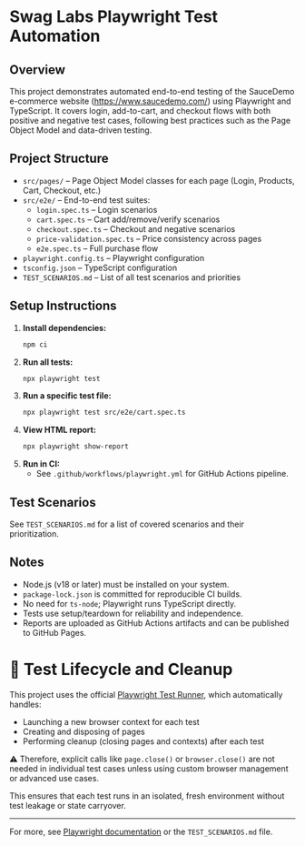 # Swag Labs Playwright Test Automation

## Overview

This project demonstrates automated end-to-end testing of the SauceDemo e-commerce website (https://www.saucedemo.com/) using Playwright and TypeScript. It covers login, add-to-cart, and checkout flows with both positive and negative test cases, following best practices such as the Page Object Model and data-driven testing.


## Project Structure

- `src/pages/` – Page Object Model classes for each page (Login, Products, Cart, Checkout, etc.)
- `src/e2e/` – End-to-end test suites:
  - `login.spec.ts` – Login scenarios
  - `cart.spec.ts` – Cart add/remove/verify scenarios
  - `checkout.spec.ts` – Checkout and negative scenarios
  - `price-validation.spec.ts` – Price consistency across pages
  - `e2e.spec.ts` – Full purchase flow
- `playwright.config.ts` – Playwright configuration
- `tsconfig.json` – TypeScript configuration
- `TEST_SCENARIOS.md` – List of all test scenarios and priorities


## Setup Instructions

1. **Install dependencies:**
   ```sh
   npm ci
   ```
2. **Run all tests:**
   ```sh
   npx playwright test
   ```
3. **Run a specific test file:**
   ```sh
   npx playwright test src/e2e/cart.spec.ts
   ```
4. **View HTML report:**
   ```sh
   npx playwright show-report
   ```
5. **Run in CI:**
   - See `.github/workflows/playwright.yml` for GitHub Actions pipeline.

## Test Scenarios

See `TEST_SCENARIOS.md` for a list of covered scenarios and their prioritization.


## Notes

- Node.js (v18 or later) must be installed on your system.
- `package-lock.json` is committed for reproducible CI builds.
- No need for `ts-node`; Playwright runs TypeScript directly.
- Tests use setup/teardown for reliability and independence.
- Reports are uploaded as GitHub Actions artifacts and can be published to GitHub Pages.


# 🧹 Test Lifecycle and Cleanup

This project uses the official [Playwright Test Runner](https://playwright.dev/docs/test-intro), which automatically handles:

- Launching a new browser context for each test
- Creating and disposing of pages
- Performing cleanup (closing pages and contexts) after each test

⚠️ Therefore, explicit calls like `page.close()` or `browser.close()` are not needed in individual test cases unless using custom browser management or advanced use cases.

This ensures that each test runs in an isolated, fresh environment without test leakage or state carryover.

---

For more, see [Playwright documentation](https://playwright.dev/) or the `TEST_SCENARIOS.md` file.
